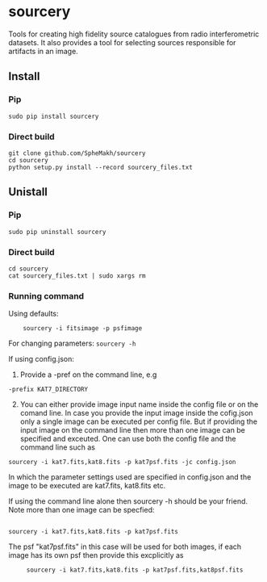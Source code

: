 # sourcery
Tools for creating high fidelity source catalogues from radio interferometric datasets.
It also provides a tool for selecting sources responsible for artifacts in an image.

## Install

### Pip
```
sudo pip install sourcery
```

### Direct build
```
git clone github.com/SpheMakh/sourcery
cd sourcery
python setup.py install --record sourcery_files.txt
```

## Unistall
### Pip
```
sudo pip uninstall sourcery
```

### Direct build
```
cd sourcery
cat sourcery_files.txt | sudo xargs rm
```


### Running command 
Using defaults:
```
    sourcery -i fitsimage -p psfimage  
```
For changing parameters:
    ```sourcery -h
    ```

If using config.json:  
   
1. Provide a -pref on the command line, e.g   
```
-prefix KAT7_DIRECTORY 

```
  
 2. You can either provide image input name inside the config file or on the comand line.
   In case you provide the input image inside the cofig.json only a single image can be executed per config file.
   But if providing the input image on the command line then more than one image can be specified and exceuted.
   One can use both the config file and the command line such as    
   
```
sourcery -i kat7.fits,kat8.fits -p kat7psf.fits -jc config.json

```

In which the parameter settings used are specified in config.json and the image to be executed are kat7.fits, kat8.fits etc.

If using the command line alone then sourcery -h should be your friend. 
Note more than one image can be specfied:    

```

sourcery -i kat7.fits,kat8.fits -p kat7psf.fits

```
The psf "kat7psf.fits" in this case will be used for both images, if each image has its own psf then provide this excplicitly as  
```
     sourcery -i kat7.fits,kat8.fits -p kat7psf.fits,kat8psf.fits
     
```
